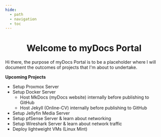 ```yaml
---
hide:
  - path
  - navigation
  - toc
---
```

<h1 style="text-align: center;">Welcome to myDocs Portal</h1>

Hi there, the purpose of myDocs Portal is to be a placeholder where I will document the outcomes of projects that I'm about to undertake. 


**Upcoming Projects**

- Setup Proxmox Server
- Setup Docker Server  
    - Host MkDocs (myDocs website) internally before publishing to GitHub  
    - Host Jekyll (Online-CV) internally before publishing to GitHub  
 - Setup Jellyfin Media Server  
 - Setup pfSense Server & learn about networking
 - Setup Wireshark Server & learn about network traffic
 - Deploy lightweight VMs (Linux Mint)  

